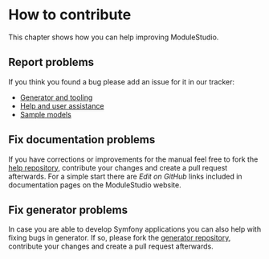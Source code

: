 # How to contribute

This chapter shows how you can help improving ModuleStudio.

## Report problems

If you think you found a bug please add an issue for it in our tracker:

* [Generator and tooling](https://github.com/Guite/MostGenerator/issues/)
* [Help and user assistance](https://github.com/Guite/MostHelp/issues)
* [Sample models](https://github.com/Guite/MostExamples/issues)

## Fix documentation problems

If you have corrections or improvements for the manual feel free to fork the [help repository](https://github.com/Guite/MostHelp/), contribute your changes and create a pull request afterwards. For a simple start there are *Edit on GitHub*  links included in documentation pages on the ModuleStudio website.

## Fix generator problems

In case you are able to develop Symfony applications you can also help with fixing bugs in generator. If so, please fork the [generator repository](https://github.com/Guite/MostGenerator/), contribute your changes and create a pull request afterwards.
